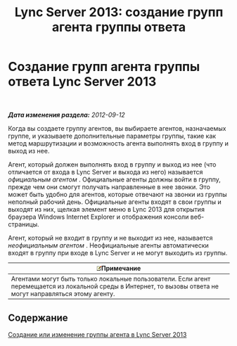 ﻿---
title: 'Lync Server 2013: создание групп агента группы ответа'
TOCTitle: Создание групп агента группы ответа
ms:assetid: 2a80de17-ead0-46e8-8a27-7a4e233dbde0
ms:mtpsurl: https://technet.microsoft.com/ru-ru/library/Gg520969(v=OCS.15)
ms:contentKeyID: 49309272
ms.date: 05/19/2016
mtps_version: v=OCS.15
ms.translationtype: HT
---

# Создание групп агента группы ответа Lync Server 2013

 

_**Дата изменения раздела:** 2012-09-12_

Когда вы создаете группу агентов, вы выбираете агентов, назначаемых группе, и указываете дополнительные параметры группы, такие как метод маршрутизации и возможность агента выполнять вход в группу и выход из нее.

Агент, который должен выполнять вход в группу и выход из нее (что отличается от входа в Lync Server и выхода из него) называется *официальным агентом* . Официальные агенты должны войти в группу, прежде чем они смогут получать направленные в нее звонки. Это может быть удобно для агентов, которые отвечают на звонки из группы неполный рабочий день. Официальные агенты входят в свои группы и выходят из них, щелкая элемент меню в Lync 2013 для открытия браузера Windows Internet Explorer и отображения консоли веб-страницы.

Агент, который не входит в группу и не выходит из нее, называется *неофициальным агентом* . Неофициальные агенты автоматически входят в группу при входе в Lync Server и не могут выходить из группы.

<table>
<thead>
<tr class="header">
<th><img src="images/Gg398412.note(OCS.15).gif" title="note" alt="note" />Примечание</th>
</tr>
</thead>
<tbody>
<tr class="odd">
<td>Агентами могут быть только локальные пользователи. Если агент перемещается из локальной среды в Интернет, то вызовы ответа не могут направляться этому агенту.</td>
</tr>
</tbody>
</table>


## Содержание

[Создание или изменение группы агента в Lync Server 2013](lync-server-2013-create-or-modify-an-agent-group.md)

